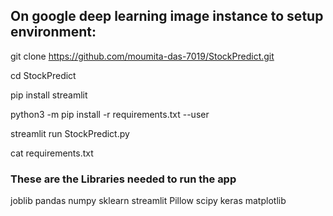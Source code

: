 On google deep learning image instance to setup environment:
-----------------------------------------------------------

git clone https://github.com/moumita-das-7019/StockPredict.git

cd StockPredict

pip install streamlit

python3 -m pip install -r requirements.txt --user

streamlit run StockPredict.py


cat requirements.txt
### These are the Libraries needed to run the app ###
joblib
pandas
numpy
sklearn
streamlit
Pillow
scipy
keras
matplotlib

